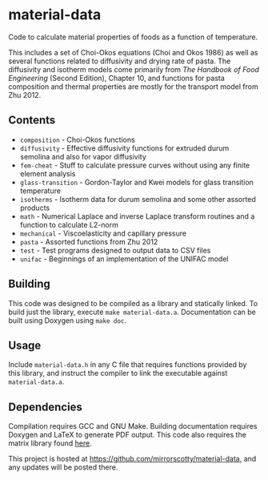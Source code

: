 material-data
=============
Code to calculate material properties of foods as a function of temperature.

This includes a set of Choi-Okos equations (Choi and Okos 1986) as well as 
several functions related to diffusivity and drying rate of pasta. The
diffusivity and isotherm models come primarily from *The Handbook of Food
Engineering* (Second Edition), Chapter 10, and functions for pasta composition
and thermal properties are mostly for the transport model from Zhu 2012.

Contents
--------
* `composition` - Choi-Okos functions
* `diffusivity` - Effective diffusivity functions for extruded durum semolina and also for vapor diffusivity
* `fem-cheat` - Stuff to calculate pressure curves without using any finite element analysis
* `glass-transition` - Gordon-Taylor and Kwei models for glass transition temperature
* `isotherms` - Isotherm data for durum semolina and some other assorted products
* `math` - Numerical Laplace and inverse Laplace transform routines and a function to calculate L2-norm
* `mechanical` - Viscoelasticity and capillary pressure
* `pasta` - Assorted functions from Zhu 2012
* `test` - Test programs designed to output data to CSV files
* `unifac` - Beginnings of an implementation of the UNIFAC model

Building
--------
This code was designed to be compiled as a library and statically linked. To build just the library, execute `make material-data.a`. Documentation can be built using Doxygen using `make doc`.

Usage
-----
Include `material-data.h` in any C file that requires functions provided by this library, and instruct the compiler to link the executable against `material-data.a`.

Dependencies
------------
Compilation requires GCC and GNU Make. Building documentation requires Doxygen and LaTeX to generate PDF output. This code also requires the matrix library found [here](https://github.com/mirrorscotty/matrix).

This project is hosted at https://github.com/mirrorscotty/material-data, and any updates will be posted there.

